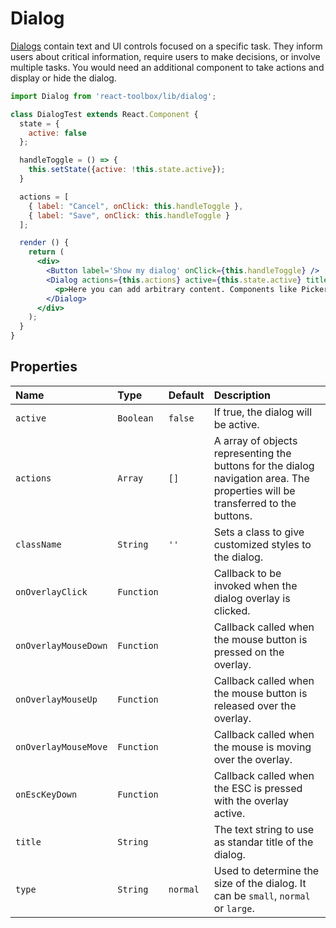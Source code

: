 # Dialog

[Dialogs](https://www.google.com/design/spec/components/dialogs.html) contain text and UI controls focused on a specific task. They inform users about critical information, require users to make decisions, or involve multiple tasks. You would need an additional component to take actions and display or hide the dialog.

<!-- example -->
```jsx
import Dialog from 'react-toolbox/lib/dialog';

class DialogTest extends React.Component {
  state = { 
    active: false 
  };

  handleToggle = () => {
    this.setState({active: !this.state.active});
  }

  actions = [
    { label: "Cancel", onClick: this.handleToggle },
    { label: "Save", onClick: this.handleToggle }
  ];

  render () {
    return (
      <div>
        <Button label='Show my dialog' onClick={this.handleToggle} />
        <Dialog actions={this.actions} active={this.state.active} title='My awesome dialog'>
          <p>Here you can add arbitrary content. Components like Pickers are using dialogs now.</p>
        </Dialog>
      </div>
    );
  }
}
```

## Properties

| Name              | Type          | Default         | Description|
|:-----|:-----|:-----|:-----|
| `active`        | `Boolean`       |  `false`        | If true, the dialog will be active.|
| `actions`       | `Array`         |    `[]`         | A array of objects representing the buttons for the dialog navigation area. The properties will be transferred to the buttons.|
| `className`     | `String`        |     `''`        | Sets a class to give customized styles to the dialog.|
| `onOverlayClick`   | `Function`   |             | Callback to be invoked when the dialog overlay is clicked.|
| `onOverlayMouseDown` | `Function` |             | Callback called when the mouse button is pressed on the overlay. |
| `onOverlayMouseUp` | `Function` |               | Callback called when the mouse button is released over the overlay. |
| `onOverlayMouseMove` | `Function` |             | Callback called when the mouse is moving over the overlay. |
| `onEscKeyDown` | `Function` |             | Callback called when the ESC is pressed with the overlay active. |
| `title`         | `String`        |                 | The text string to use as standar title of the dialog.|
| `type`          | `String`        |  `normal`       | Used to determine the size of the dialog. It can be `small`, `normal` or `large`. |
